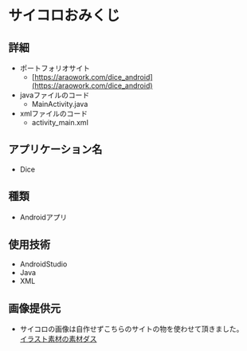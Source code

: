 # サイコロおみくじ  
## 詳細
- ポートフォリオサイト
  - [https://araowork.com/dice_android](https://araowork.com/dice_android)  
- javaファイルのコード
  - MainActivity.java  
- xmlファイルのコード
  - activity_main.xml  

## アプリケーション名  
- Dice

## 種類  
- Androidアプリ

## 使用技術  
- AndroidStudio  
- Java  
- XML

## 画像提供元  
- サイコロの画像は自作せずこちらのサイトの物を使わせて頂きました。  
[イラスト素材の素材ダス](http://www.sozaidas.com/index.html)
